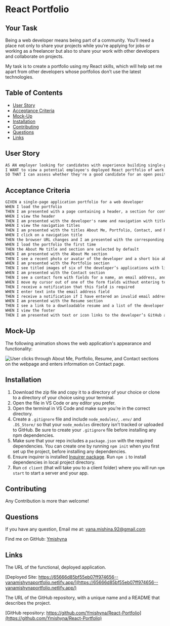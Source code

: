# React Portfolio

## Your Task

Being a web developer means being part of a community. You’ll need a place not only to share your projects while you're applying for jobs or working as a freelancer but also to share your work with other developers and collaborate on projects.

My task is to create a portfolio using my React skills, which will help set me apart from other developers whose portfolios don’t use the latest technologies.

## Table of Contents 
- [User Story](#user-story)
- [Acceptance Criteria](#acceptance-criteria)
- [Mock-Up](#mock-up)
- [Installation](#installation)
- [Contributing](#contributing)
- [Questions](#questions)
- [Links](#links)

## User Story

```md
AS AN employer looking for candidates with experience building single-page applications
I WANT to view a potential employee's deployed React portfolio of work samples
SO THAT I can assess whether they're a good candidate for an open position
```

## Acceptance Criteria

```md
GIVEN a single-page application portfolio for a web developer
WHEN I load the portfolio
THEN I am presented with a page containing a header, a section for content, and a footer
WHEN I view the header
THEN I am presented with the developer's name and navigation with titles corresponding to different sections of the portfolio
WHEN I view the navigation titles
THEN I am presented with the titles About Me, Portfolio, Contact, and Resume, and the title corresponding to the current section is highlighted
WHEN I click on a navigation title
THEN the browser URL changes and I am presented with the corresponding section below the navigation and that title is highlighted
WHEN I load the portfolio the first time
THEN the About Me title and section are selected by default
WHEN I am presented with the About Me section
THEN I see a recent photo or avatar of the developer and a short bio about them
WHEN I am presented with the Portfolio section
THEN I see titled images of six of the developer’s applications with links to both the deployed applications and the corresponding GitHub repositories
WHEN I am presented with the Contact section
THEN I see a contact form with fields for a name, an email address, and a message
WHEN I move my cursor out of one of the form fields without entering text
THEN I receive a notification that this field is required
WHEN I enter text into the email address field
THEN I receive a notification if I have entered an invalid email address
WHEN I am presented with the Resume section
THEN I see a link to a downloadable resume and a list of the developer’s proficiencies
WHEN I view the footer
THEN I am presented with text or icon links to the developer’s GitHub and LinkedIn profiles, and their profile on a third platform (Stack Overflow, Twitter)
```

## Mock-Up

The following animation shows the web application's appearance and functionality:

![User clicks through About Me, Portfolio, Resume, and Contact sections on the webpage and enters information on Contact page.](./assets/demo-01.gif)

## Installation

1. Download the zip file and copy it to a directory of your choice or clone to a directory of your choice using your terminal. 
2. Open the file in VS Code or any editor you prefer.
3. Open the terminal in VS Code and make sure you’re in the correct directory.
4. Create a `.gitignore` file and include `node_modules/`, `.env/` and `.DS_Store/` so that your `node_modules` directory isn't tracked or uploaded to GitHub. Be sure to create your `.gitignore` file before installing any npm dependencies.
5. Make sure that your repo includes a `package.json` with the required dependencies. You can create one by running `npm init` when you first set up the project, before installing any dependencies.
6. Ensure inquirer is installed [Inquirer package](https://www.npmjs.com/package/inquirer/v/8.2.4). Run `npm i` to install dependencies in local project directory.
7. Run `cd client` (that will take you to a client folder) where you will run `npm start` to start a server and your app.

## Contributing

Any Contribution is more than welcome!

## Questions

If you have any question, Email me at: yana.mishina.92@gmail.com

Find me on GitHub: [Ymishyna](https://github.com/Ymishyna)

## Links 

The URL of the functional, deployed application.

[Deployed Site: https://65666d85bf55eb07ff974656--yanamishynaportfolio.netlify.app/](https://65666d85bf55eb07ff974656--yanamishynaportfolio.netlify.app/)

The URL of the GitHub repository, with a unique name and a README that describes the project.

[GitHub repository: https://github.com/Ymishyna/React-Portfolio](https://github.com/Ymishyna/React-Portfolio)


